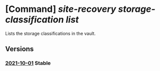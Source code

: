 # [Command] _site-recovery storage-classification list_

Lists the storage classifications in the vault.

## Versions

### [2021-10-01](/Resources/mgmt-plane/L3N1YnNjcmlwdGlvbnMve30vcmVzb3VyY2Vncm91cHMve30vcHJvdmlkZXJzL21pY3Jvc29mdC5yZWNvdmVyeXNlcnZpY2VzL3ZhdWx0cy97fS9yZXBsaWNhdGlvbnN0b3JhZ2VjbGFzc2lmaWNhdGlvbnM=/2021-10-01.xml) **Stable**

<!-- mgmt-plane /subscriptions/{}/resourcegroups/{}/providers/microsoft.recoveryservices/vaults/{}/replicationstorageclassifications 2021-10-01 -->
